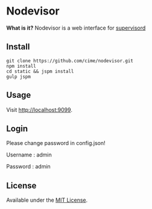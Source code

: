 # Nodevisor

__What is it?__
Nodevisor is a web interface for [supervisord][1]

## Install

```
git clone https://github.com/cime/nodevisor.git
npm install
cd static && jspm install
gulp jspm
```

## Usage

Visit [http://localhost:9099](http://localhost:9099).

## Login

Please change password in config.json!

Username : admin

Password : admin

## License

Available under the [MIT License](http://mths.be/mit).

[1]: http://supervisord.org/
